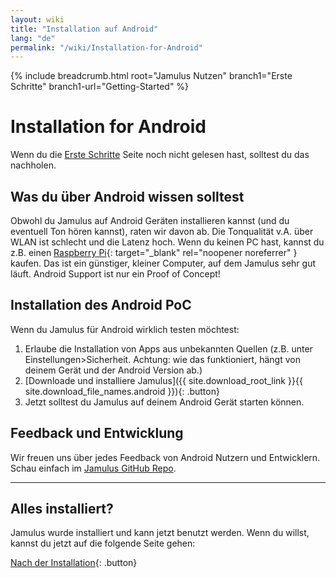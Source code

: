 ```yaml
---
layout: wiki
title: "Installation auf Android"
lang: "de"
permalink: "/wiki/Installation-for-Android"
---
```


{% include breadcrumb.html root="Jamulus Nutzen" branch1="Erste Schritte" branch1-url="Getting-Started" %}


# Installation for Android

Wenn du die [Erste Schritte](Getting-Started) Seite noch nicht gelesen hast, solltest du das nachholen.

## Was du über Android wissen solltest

Obwohl du Jamulus auf Android Geräten installieren kannst (und du eventuell Ton hören kannst), raten wir davon ab. Die Tonqualität v.A. über WLAN ist schlecht und die Latenz hoch. Wenn du keinen PC hast, kannst du z.B. einen [Raspberry Pi](https://www.raspberrypi.org/){: target="_blank" rel="noopener noreferrer" } kaufen. Das ist ein günstiger, kleiner Computer, auf dem Jamulus sehr gut läuft. Android Support ist nur ein Proof of Concept!

## Installation des Android PoC

Wenn du Jamulus für Android wirklich testen möchtest:

1. Erlaube die Installation von Apps aus unbekannten Quellen (z.B. unter Einstellungen>Sicherheit. Achtung: wie das funktioniert, hängt von deinem Gerät und der Android Version ab.)
1. [Downloade und installiere Jamulus]({{ site.download_root_link }}{{ site.download_file_names.android }}){: .button}
1. Jetzt solltest du Jamulus auf deinem Android Gerät starten können.

## Feedback und Entwicklung

Wir freuen uns über jedes Feedback von Android Nutzern und Entwicklern. Schau einfach im [Jamulus GitHub Repo](https://github.com/jamulussoftware/jamulus/).

***

## Alles installiert?
Jamulus wurde installiert und kann jetzt benutzt werden. Wenn du willst, kannst du jetzt auf die folgende Seite gehen:

[Nach der Installation](Onboarding){: .button}

